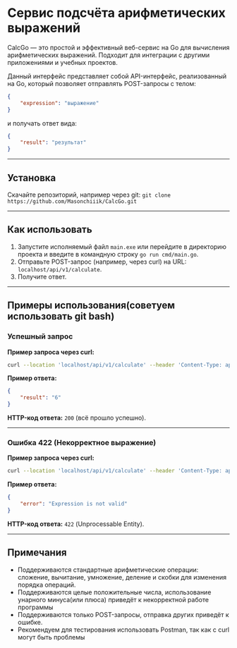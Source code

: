 # Сервис подсчёта арифметических выражений

CalcGo — это простой и эффективный веб-сервис на Go для вычисления арифметических выражений. Подходит для интеграции с другими приложениями и учебных проектов.

Данный интерфейс представляет собой API-интерфейс, реализованный на Go, который позволяет отправлять POST-запросы с телом:

```json
{
    "expression": "выражение"
}
```

и получать ответ вида:

```json
{
    "result": "результат"
}
```

---
## Установка

Скачайте репозиторий, например через git: `git clone https://github.com/Masonchiiik/CalcGo.git `

---

## Как использовать

1. Запустите исполняемый файл `main.exe` или перейдите в директорию проекта и введите в командную строку `go run cmd/main.go`.
2. Отправьте POST-запрос (например, через curl) на URL: `localhost/api/v1/calculate`.
3. Получите ответ.

---

## Примеры использования(советуем использовать git bash)

### Успешный запрос

**Пример запроса через curl:**

```bash
curl --location 'localhost/api/v1/calculate' --header 'Content-Type: application/json' --data '{"expression":"2*2+2"}'
```

**Пример ответа:**

```json
{
    "result": "6"
}
```

**HTTP-код ответа:** `200` (всё прошло успешно).

---

### Ошибка 422 (Некорректное выражение)

**Пример запроса через curl:**

```bash
curl --location 'localhost/api/v1/calculate' --header 'Content-Type: application/json' --data '{"expression":"0.25+0.251++"}'
```

**Пример ответа:**

```json
{
    "error": "Expression is not valid"
}
```

**HTTP-код ответа:** `422` (Unprocessable Entity).


---

## Примечания

- Поддерживаются стандартные арифметические операции: сложение, вычитание, умножение, деление и скобки для изменения порядка операций.
- Поддерживаются целые положительные числа, использование унарного минуса(или плюса) приведёт к некорректной работе программы
- Поддерживаются только POST-запросы, отправка других приведёт к ошибке.
- Рекомендуем для тестирования использовать Postman, так как с curl могут быть проблемы

